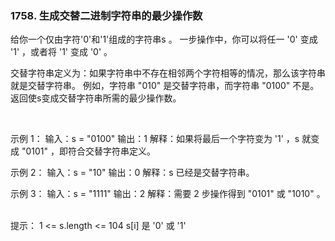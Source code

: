 ### 1758. 生成交替二进制字符串的最少操作数

给你一个仅由字符'0'和'1'组成的字符串s 。
一步操作中，你可以将任一 '0' 变成 '1' ，或者将 '1' 变成 '0' 。

交替字符串定义为：如果字符串中不存在相邻两个字符相等的情况，那么该字符串就是交替字符串。
例如，字符串 "010" 是交替字符串，而字符串 "0100" 不是。
返回使s变成交替字符串所需的最少操作数。

 

示例 1：
输入：s = "0100"
输出：1
解释：如果将最后一个字符变为 '1' ，s 就变成 "0101" ，即符合交替字符串定义。

示例 2：
输入：s = "10"
输出：0
解释：s 已经是交替字符串。

示例 3：
输入：s = "1111"
输出：2
解释：需要 2 步操作得到 "0101" 或 "1010" 。
 

提示：
1 <= s.length <= 104
s[i] 是 '0' 或 '1'
